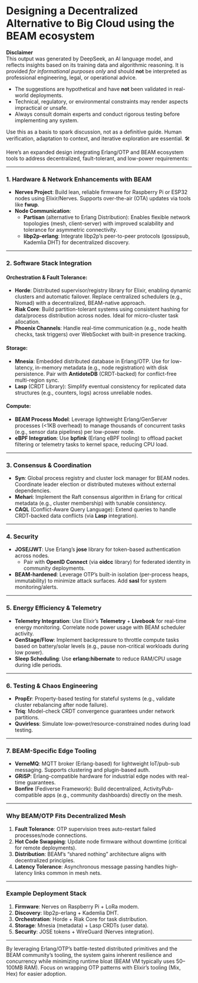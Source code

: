# Designing a Decentralized Alternative to Big Cloud using the BEAM ecosystem

**Disclaimer**  
This output was generated by DeepSeek, an AI language model, and reflects insights based on its training data and algorithmic reasoning. It is provided _for informational purposes only_ and should **not** be interpreted as professional engineering, legal, or operational advice.

- The suggestions are hypothetical and have **not** been validated in real-world deployments.
- Technical, regulatory, or environmental constraints may render aspects impractical or unsafe.
- Always consult domain experts and conduct rigorous testing before implementing any system.

Use this as a basis to spark discussion, not as a definitive guide. Human verification, adaptation to context, and iterative exploration are essential. 🛠️

Here’s an expanded design integrating Erlang/OTP and BEAM ecosystem tools to address decentralized, fault-tolerant, and low-power requirements:

---

### **1. Hardware & Network Enhancements with BEAM**

- **Nerves Project**: Build lean, reliable firmware for Raspberry Pi or ESP32 nodes using Elixir/Nerves. Supports over-the-air (OTA) updates via tools like **fwup**.
- **Node Communication**:
  - **Partisan** (alternative to Erlang Distribution): Enables flexible network topologies (mesh, client-server) with improved scalability and tolerance for asymmetric connectivity.
  - **libp2p-erlang**: Integrate libp2p’s peer-to-peer protocols (gossipsub, Kademlia DHT) for decentralized discovery.

---

### **2. Software Stack Integration**

#### **Orchestration & Fault Tolerance**:

- **Horde**: Distributed supervisor/registry library for Elixir, enabling dynamic clusters and automatic failover. Replace centralized schedulers (e.g., Nomad) with a decentralized, BEAM-native approach.
- **Riak Core**: Build partition-tolerant systems using consistent hashing for data/process distribution across nodes. Ideal for micro-cluster task allocation.
- **Phoenix Channels**: Handle real-time communication (e.g., node health checks, task triggers) over WebSocket with built-in presence tracking.

#### **Storage**:

- **Mnesia**: Embedded distributed database in Erlang/OTP. Use for low-latency, in-memory metadata (e.g., node registration) with disk persistence. Pair with **AntidoteDB** (CRDT-backed) for conflict-free multi-region sync.
- **Lasp** (CRDT Library): Simplify eventual consistency for replicated data structures (e.g., counters, logs) across unreliable nodes.

#### **Compute**:

- **BEAM Process Model**: Leverage lightweight Erlang/GenServer processes (<1KB overhead) to manage thousands of concurrent tasks (e.g., sensor data pipelines) per low-power node.
- **eBPF Integration**: Use **bpfink** (Erlang eBPF tooling) to offload packet filtering or telemetry tasks to kernel space, reducing CPU load.

---

### **3. Consensus & Coordination**

- **Syn**: Global process registry and cluster lock manager for BEAM nodes. Coordinate leader election or distributed mutexes without external dependencies.
- **Mehari**: Implement the Raft consensus algorithm in Erlang for critical metadata (e.g., cluster membership) with tunable consistency.
- **CAQL** (Conflict-Aware Query Language): Extend queries to handle CRDT-backed data conflicts (via **Lasp** integration).

---

### **4. Security**

- **JOSE/JWT**: Use Erlang’s **jose** library for token-based authentication across nodes.
  - Pair with **OpenID Connect** (via **oidcc** library) for federated identity in community deployments.
- **BEAM-hardened**: Leverage OTP’s built-in isolation (per-process heaps, immutability) to minimize attack surfaces. Add **sasl** for system monitoring/alerts.

---

### **5. Energy Efficiency & Telemetry**

- **Telemetry Integration**: Use Elixir’s **Telemetry** + **Livebook** for real-time energy monitoring. Correlate node power usage with BEAM scheduler activity.
- **GenStage/Flow**: Implement backpressure to throttle compute tasks based on battery/solar levels (e.g., pause non-critical workloads during low power).
- **Sleep Scheduling**: Use **erlang:hibernate** to reduce RAM/CPU usage during idle periods.

---

### **6. Testing & Chaos Engineering**

- **PropEr**: Property-based testing for stateful systems (e.g., validate cluster rebalancing after node failure).
- **Triq**: Model-check CRDT convergence guarantees under network partitions.
- **Quvirless**: Simulate low-power/resource-constrained nodes during load testing.

---

### **7. BEAM-Specific Edge Tooling**

- **VerneMQ**: MQTT broker (Erlang-based) for lightweight IoT/pub-sub messaging. Supports clustering and plugin-based auth.
- **GRiSP**: Erlang-compatible hardware for industrial edge nodes with real-time guarantees.
- **Bonfire** (Fediverse Framework): Build decentralized, ActivityPub-compatible apps (e.g., community dashboards) directly on the mesh.

---

### **Why BEAM/OTP Fits Decentralized Mesh**

1. **Fault Tolerance**: OTP supervision trees auto-restart failed processes/node connections.
2. **Hot Code Swapping**: Update node firmware without downtime (critical for remote deployments).
3. **Distribution**: BEAM’s “shared nothing” architecture aligns with decentralized principles.
4. **Latency Tolerance**: Asynchronous message passing handles high-latency links common in mesh nets.

---

### **Example Deployment Stack**

1. **Firmware**: Nerves on Raspberry Pi + LoRa modem.
2. **Discovery**: libp2p-erlang + Kademlia DHT.
3. **Orchestration**: Horde + Riak Core for task distribution.
4. **Storage**: Mnesia (metadata) + Lasp CRDTs (user data).
5. **Security**: JOSE tokens + WireGuard (Nerves integration).

---

By leveraging Erlang/OTP’s battle-tested distributed primitives and the BEAM community’s tooling, the system gains inherent resilience and concurrency while minimizing runtime bloat (BEAM VM typically uses 50–100MB RAM). Focus on wrapping OTP patterns with Elixir’s tooling (Mix, Hex) for easier adoption.
